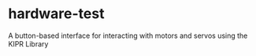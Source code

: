 # hardware-test
A button-based interface for interacting with motors and servos using the KIPR Library
